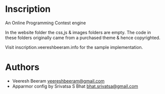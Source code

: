 Inscription
===========

An Online Programming Contest engine

In the website folder the css,js & images folders are empty. The code in these folders originally came from a purchased theme & hence copyrighted.

Visit inscription.veereshbeeram.info for the sample implementation.

Authors
===========

* Veeresh Beeram <veereshbeeram@gmail.com>
* Apparmor config by Srivatsa S Bhat <bhat.srivatsa@gmail.com>
